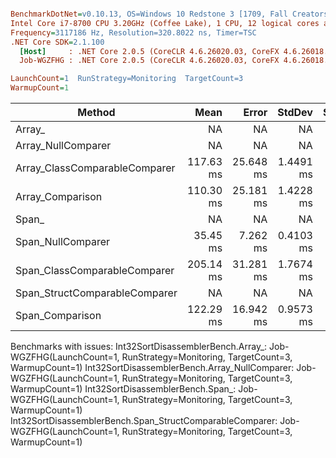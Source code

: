``` ini

BenchmarkDotNet=v0.10.13, OS=Windows 10 Redstone 3 [1709, Fall Creators Update] (10.0.16299.248)
Intel Core i7-8700 CPU 3.20GHz (Coffee Lake), 1 CPU, 12 logical cores and 6 physical cores
Frequency=3117186 Hz, Resolution=320.8022 ns, Timer=TSC
.NET Core SDK=2.1.100
  [Host]     : .NET Core 2.0.5 (CoreCLR 4.6.26020.03, CoreFX 4.6.26018.01), 64bit RyuJIT
  Job-WGZFHG : .NET Core 2.0.5 (CoreCLR 4.6.26020.03, CoreFX 4.6.26018.01), 64bit RyuJIT

LaunchCount=1  RunStrategy=Monitoring  TargetCount=3  
WarmupCount=1  

```
|                        Method |      Mean |     Error |    StdDev | Scaled | ScaledSD |
|------------------------------ |----------:|----------:|----------:|-------:|---------:|
|                        Array_ |        NA |        NA |        NA |      ? |        ? |
|            Array_NullComparer |        NA |        NA |        NA |      ? |        ? |
| Array_ClassComparableComparer | 117.63 ms | 25.648 ms | 1.4491 ms |      ? |        ? |
|              Array_Comparison | 110.30 ms | 25.181 ms | 1.4228 ms |      ? |        ? |
|                         Span_ |        NA |        NA |        NA |      ? |        ? |
|             Span_NullComparer |  35.45 ms |  7.262 ms | 0.4103 ms |      ? |        ? |
|  Span_ClassComparableComparer | 205.14 ms | 31.281 ms | 1.7674 ms |      ? |        ? |
| Span_StructComparableComparer |        NA |        NA |        NA |      ? |        ? |
|               Span_Comparison | 122.29 ms | 16.942 ms | 0.9573 ms |      ? |        ? |

Benchmarks with issues:
  Int32SortDisassemblerBench.Array_: Job-WGZFHG(LaunchCount=1, RunStrategy=Monitoring, TargetCount=3, WarmupCount=1)
  Int32SortDisassemblerBench.Array_NullComparer: Job-WGZFHG(LaunchCount=1, RunStrategy=Monitoring, TargetCount=3, WarmupCount=1)
  Int32SortDisassemblerBench.Span_: Job-WGZFHG(LaunchCount=1, RunStrategy=Monitoring, TargetCount=3, WarmupCount=1)
  Int32SortDisassemblerBench.Span_StructComparableComparer: Job-WGZFHG(LaunchCount=1, RunStrategy=Monitoring, TargetCount=3, WarmupCount=1)
